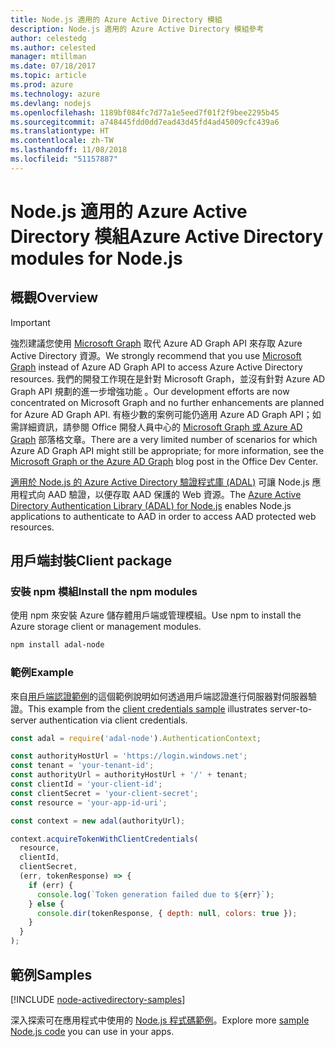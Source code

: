 ```yaml
---
title: Node.js 適用的 Azure Active Directory 模組
description: Node.js 適用的 Azure Active Directory 模組參考
author: celestedg
ms.author: celested
manager: mtillman
ms.date: 07/18/2017
ms.topic: article
ms.prod: azure
ms.technology: azure
ms.devlang: nodejs
ms.openlocfilehash: 1189bf084fc7d77a1e5eed7f01f2f9bee2295b45
ms.sourcegitcommit: a748445fdd0dd7ead43d45fd4ad45009cfc439a6
ms.translationtype: HT
ms.contentlocale: zh-TW
ms.lasthandoff: 11/08/2018
ms.locfileid: "51157887"
---
```

# <a name="azure-active-directory-modules-for-nodejs"></a><span data-ttu-id="e7da9-103">Node.js 適用的 Azure Active Directory 模組</span><span class="sxs-lookup"><span data-stu-id="e7da9-103">Azure Active Directory modules for Node.js</span></span>

## <a name="overview"></a><span data-ttu-id="e7da9-104">概觀</span><span class="sxs-lookup"><span data-stu-id="e7da9-104">Overview</span></span>

> [!IMPORTANT]
> <span data-ttu-id="e7da9-105">強烈建議您使用 [Microsoft Graph](https://graph.microsoft.io/) 取代 Azure AD Graph API 來存取 Azure Active Directory 資源。</span><span class="sxs-lookup"><span data-stu-id="e7da9-105">We strongly recommend that you use [Microsoft Graph](https://graph.microsoft.io/) instead of Azure AD Graph API to access Azure Active Directory resources.</span></span> <span data-ttu-id="e7da9-106">我們的開發工作現在是針對 Microsoft Graph，並沒有針對 Azure AD Graph API 規劃的進一步增強功能 。</span><span class="sxs-lookup"><span data-stu-id="e7da9-106">Our development efforts are now concentrated on Microsoft Graph and no further enhancements are planned for Azure AD Graph API.</span></span> <span data-ttu-id="e7da9-107">有極少數的案例可能仍適用 Azure AD Graph API；如需詳細資訊，請參閱 Office 開發人員中心的 [Microsoft Graph 或 Azure AD Graph](https://dev.office.com/blogs/microsoft-graph-or-azure-ad-graph) 部落格文章。</span><span class="sxs-lookup"><span data-stu-id="e7da9-107">There are a very limited number of scenarios for which Azure AD Graph API might still be appropriate; for more information, see the [Microsoft Graph or the Azure AD Graph](https://dev.office.com/blogs/microsoft-graph-or-azure-ad-graph) blog post in the Office Dev Center.</span></span>

<span data-ttu-id="e7da9-108">[適用於 Node.js 的 Azure Active Directory 驗證程式庫 (ADAL)](https://www.npmjs.com/package/adal-node) 可讓 Node.js 應用程式向 AAD 驗證，以便存取 AAD 保護的 Web 資源。</span><span class="sxs-lookup"><span data-stu-id="e7da9-108">The [Azure Active Directory Authentication Library (ADAL) for Node.js](https://www.npmjs.com/package/adal-node) enables Node.js applications to authenticate to AAD in order to access AAD protected web resources.</span></span>

## <a name="client-package"></a><span data-ttu-id="e7da9-109">用戶端封裝</span><span class="sxs-lookup"><span data-stu-id="e7da9-109">Client package</span></span>

### <a name="install-the-npm-modules"></a><span data-ttu-id="e7da9-110">安裝 npm 模組</span><span class="sxs-lookup"><span data-stu-id="e7da9-110">Install the npm modules</span></span>

<span data-ttu-id="e7da9-111">使用 npm 來安裝 Azure 儲存體用戶端或管理模組。</span><span class="sxs-lookup"><span data-stu-id="e7da9-111">Use npm to install the Azure storage client or management modules.</span></span>

```bash
npm install adal-node
```   

### <a name="example"></a><span data-ttu-id="e7da9-112">範例</span><span class="sxs-lookup"><span data-stu-id="e7da9-112">Example</span></span>

<span data-ttu-id="e7da9-113">來自[用戶端認證範例](https://github.com/MSOpenTech/azure-activedirectory-library-for-nodejs/blob/master/sample/client-credentials-sample.js)的這個範例說明如何透過用戶端認證進行伺服器對伺服器驗證。</span><span class="sxs-lookup"><span data-stu-id="e7da9-113">This example from the [client credentials sample](https://github.com/MSOpenTech/azure-activedirectory-library-for-nodejs/blob/master/sample/client-credentials-sample.js) illustrates server-to-server authentication via client credentials.</span></span>

```javascript
const adal = require('adal-node').AuthenticationContext;

const authorityHostUrl = 'https://login.windows.net';
const tenant = 'your-tenant-id';
const authorityUrl = authorityHostUrl + '/' + tenant;
const clientId = 'your-client-id';
const clientSecret = 'your-client-secret';
const resource = 'your-app-id-uri';

const context = new adal(authorityUrl);

context.acquireTokenWithClientCredentials(
  resource,
  clientId,
  clientSecret,
  (err, tokenResponse) => {
    if (err) {
      console.log(`Token generation failed due to ${err}`);
    } else {
      console.dir(tokenResponse, { depth: null, colors: true });
    }
  }
);
```

## <a name="samples"></a><span data-ttu-id="e7da9-114">範例</span><span class="sxs-lookup"><span data-stu-id="e7da9-114">Samples</span></span>

[!INCLUDE [node-activedirectory-samples](../docs-ref-conceptual/includes/activedirectory-samples.md)]

<span data-ttu-id="e7da9-115">深入探索可在應用程式中使用的 [Node.js 程式碼範例](https://azure.microsoft.com/resources/samples/?platform=nodejs)。</span><span class="sxs-lookup"><span data-stu-id="e7da9-115">Explore more [sample Node.js code](https://azure.microsoft.com/resources/samples/?platform=nodejs) you can use in your apps.</span></span>
